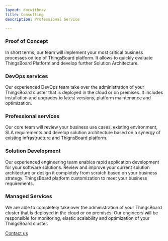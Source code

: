 ```yaml
---
layout: docwithnav
title: Consulting
description: Professional Service

---
```


### Proof of Concept
In short terms, our team will implement your most critical business processes on top of ThingsBoard platform. It allows to quickly evaluate ThingsBoard Platform and develop further Solution Architecture.

### DevOps services
Our experienced DevOps team take over the administration of your ThingsBoard cluster that is deployed in the cloud or on premises. It includes installation and upgrades to latest versions, platform maintenance and optimization.

### Professional services
Our core team will review your business use cases, existing environment,  SLA requirements and develop solution architecture based on a synergy of existing infrastructure and ThignsBoard platform.

### Solution Development
Our experienced engineering team enables rapid application development for your software solutions.
Review and improve your current solution architecture or design it completely from scratch based on your business strategy.
ThingsBoard platform customization to meet your business requirements.

### Managed Services
We are able to completely take over the administration of your ThingsBoard cluster that is deployed in the cloud or on premises. Our engineers will be responsible for monitoring, elastic scalability and optimization of your ThingsBoard cluster.


<a class="button" href="/docs/contact-us/">Contact us</a> 